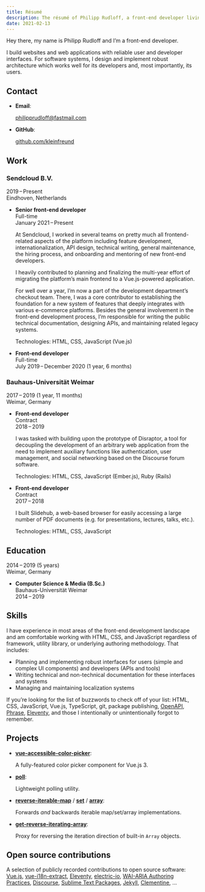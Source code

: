 ```yaml
---
title: Résumé
description: The résumé of Philipp Rudloff, a front-end developer living in Eindhoven, Netherlands.
date: 2021-02-13
---
```


Hey there, my name is Philipp Rudloff and I’m a front-end developer.

I build websites and web applications with reliable user and developer interfaces. For software systems, I design and implement robust architecture which works well for its developers and, most importantly, its users.

## Contact

- **Email**:

  philipprudloff@fastmail.com

- **GitHub**:

  [github.com/kleinfreund](http://github.com/kleinfreund)

## Work

### Sendcloud B.V.

2019 – Present<br>
Eindhoven, Netherlands

- **Senior front-end developer**<br>
  Full-time<br>
  January 2021 – Present

  At Sendcloud, I worked in several teams on pretty much all frontend-related aspects of the platform including feature development, internationalization, API design, technical writing, general maintenance, the hiring process, and onboarding and mentoring of new front-end developers.

  I heavily contributed to planning and finalizing the multi-year effort of migrating the platform’s main frontend to a Vue.js-powered application.

  For well over a year, I’m now a part of the development department’s checkout team. There, I was a core contributor to establishing the foundation for a new system of features that deeply integrates with various e-commerce platforms. Besides the general involvement in the front-end development process, I’m responsible for writing the public technical documentation, designing APIs, and maintaining related legacy systems.

  Technologies: HTML, CSS, JavaScript (Vue.js)

- **Front-end developer**<br>
  Full-time<br>
  July 2019 – December 2020 (1 year, 6 months)

### Bauhaus-Universität Weimar

2017 – 2019 (1 year, 11 months)<br>
Weimar, Germany

- **Front-end developer**<br>
  Contract<br>
  2018 – 2019

  I was tasked with building upon the prototype of Disraptor, a tool for decoupling the development of an arbitrary web application from the need to implement auxiliary functions like authentication, user management, and social networking based on the Discourse forum software.

  Technologies: HTML, CSS, JavaScript (Ember.js), Ruby (Rails)

- **Front-end developer**<br>
  Contract<br>
  2017 – 2018

  I built Slidehub, a web-based browser for easily accessing a large number of PDF documents (e.g. for presentations, lectures, talks, etc.).

  Technologies: HTML, CSS, JavaScript

## Education

2014 – 2019 (5 years)<br>
Weimar, Germany

- **Computer Science & Media (B.Sc.)**<br>
  Bauhaus-Universität Weimar<br>
  2014 – 2019

## Skills

I have experience in most areas of the front-end development landscape and am comfortable working with HTML, CSS, and JavaScript regardless of framework, utility library, or underlying authoring methodology. That includes:

- Planning and implementing robust interfaces for users (simple and complex UI components) and developers (APIs and tools)
- Writing technical and non-technical documentation for these interfaces and systems
- Managing and maintaining localization systems

If you’re looking for the list of buzzwords to check off of your list: HTML, CSS, JavaScript, Vue.js, TypeScript, git, package publishing, [OpenAPI](https://swagger.io/docs/specification/about), [Phrase](https://phrase.com), [Eleventy](https://11ty.io), and those I intentionally or unintentionally forgot to remember.

## Projects

- [**vue-accessible-color-picker**](https://npmjs.com/package/vue-accessible-color-picker):

  A fully-featured color picker component for Vue.js 3.

- [**poll**](https://npmjs.com/package/poll):

  Lightweight polling utility.

- [**reverse-iterable-map**](https://npmjs.com/package/reverse-iterable-map) / [**set**](https://npmjs.com/package/reverse-iterable-set) / [**array**](https://npmjs.com/package/reverse-iterable-array):

  Forwards _and_ backwards iterable map/set/array implementations.

- [**get-reverse-iterating-array**](https://npmjs.com/package/get-reverse-iterating-array):

  Proxy for reversing the iteration direction of built-in `Array` objects.

## Open source contributions

A selection of publicly recorded contributions to open source software: [Vue.js](https://github.com/vuejs/vue-next/pulls?q=is%3Apr+author%3Akleinfreund), [vue-i18n-extract](https://github.com/pixari/vue-i18n-extract/pulls?q=is%3Apr+author%3Akleinfreund), [Eleventy](https://github.com/11ty/eleventy/pulls?q=is:pr+author:kleinfreund), [electric-io](https://github.com/noopkat/electric-io/pulls?q=is:pr+author:kleinfreund), [WAI-ARIA Authoring Practices](https://github.com/w3c/aria-practices/pulls?q=is%3Apr+author%3Akleinfreund), [Discourse](https://github.com/discourse/discourse/pulls?q=is%3Apr+author%3Akleinfreund), [Sublime Text Packages](https://github.com/sublimehq/Packages/pulls?q=is%3Apr+author%3Akleinfreund), [Jekyll](https://github.com/jekyll/jekyll/pulls?q=is%3Apr+author%3Akleinfreund), [Clementine](https://github.com/clementine-player/Clementine/pulls?q=is%3Apr+author%3Akleinfreund), …
